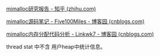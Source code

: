 [mimalloc研究报告 - 知乎 (zhihu.com)](https://zhuanlan.zhihu.com/p/370239503)

[mimalloc源码笔记 - Five100Miles - 博客园 (cnblogs.com)](https://www.cnblogs.com/Five100Miles/p/12169392.html)

[mimalloc内存分配代码分析 - Linkwk7 - 博客园 (cnblogs.com)](https://www.cnblogs.com/linkwk7/p/11221730.html)


thread stat 中不含 用户heap中统计信息。